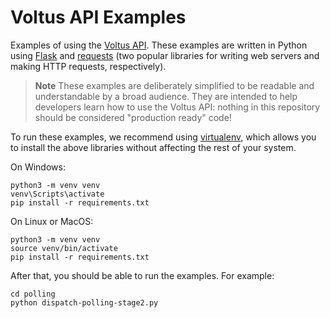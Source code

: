 # Voltus API Examples

Examples of using the [Voltus API].
These examples are written in Python using [Flask] and [requests] (two popular libraries for writing web servers and making HTTP requests, respectively).

> **Note**
> These examples are deliberately simplified to be readable and understandable by a broad audience.
> They are intended to help developers learn how to use the Voltus API: nothing in this repository should be considered "production ready" code!

To run these examples, we recommend using [virtualenv], which allows you to install
the above libraries without affecting the rest of your system.

On Windows:

```
python3 -m venv venv
venv\Scripts\activate
pip install -r requirements.txt
```

On Linux or MacOS:

```
python3 -m venv venv
source venv/bin/activate
pip install -r requirements.txt
```

After that, you should be able to run the examples. For example:

```
cd polling
python dispatch-polling-stage2.py
```

[Voltus API]: https://api.voltus.co/docs/
[Flask]: https://github.com/pallets/flask
[requests]: https://requests.readthedocs.io/en/latest/
[virtualenv]: https://docs.python.org/3/library/venv.html
